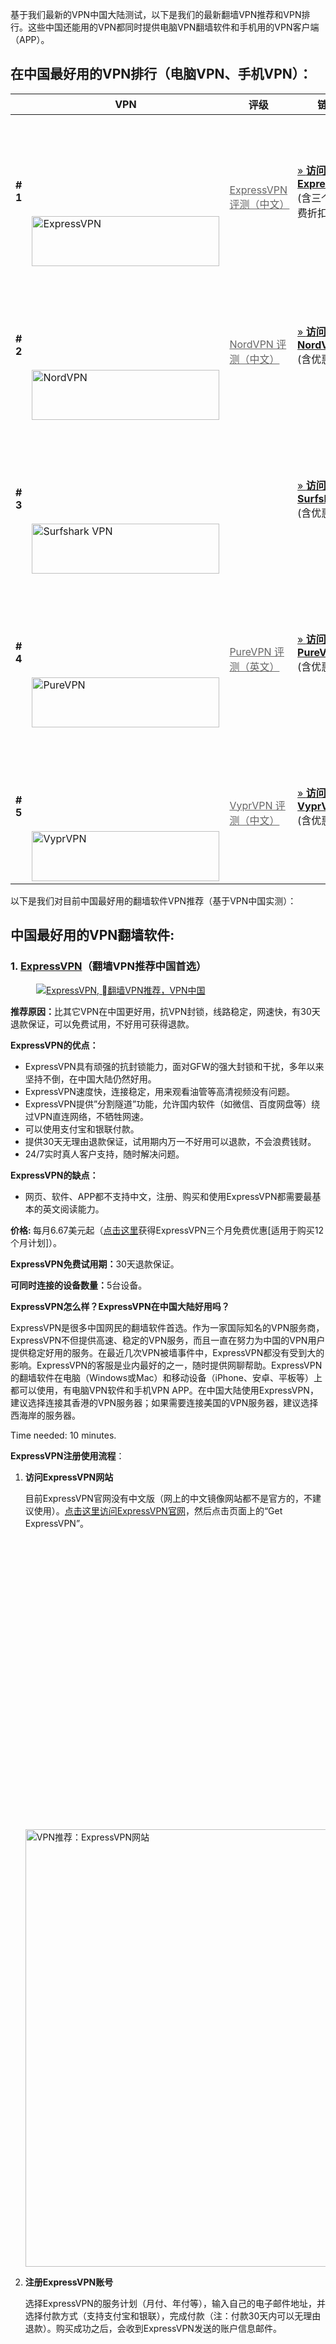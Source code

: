 
<p><a name="best-vpns-for-china"></a>基于我们最新的VPN中国大陆测试，以下是我们的最新翻墙VPN推荐和VPN排行。这些中国还能用的VPN都同时提供电脑VPN翻墙软件和手机用的VPN客户端（APP）。</p>
<h2 id="在中国最好用的vpn排行-电脑vpn-手机vpn">在中国最好用的VPN排行（电脑VPN、手机VPN）：</h2>
<div class="wpsm-comptable-wrap">
<table id="wpsm-table-2" class="wpsm-comptable center-table-align wpsm-comptable-responsive">
<thead class="wpsm-thead wpsm-thead-default">
<tr>
<th class="placeholder wpsm-placeholder"></th>
<th>VPN</th>
<th>评级</th>
<th>链接</th>
</tr>
</thead>
<tbody class="wpsm-tbody">
<tr> <td> <strong># 1</strong> </td>
<td> <a href="https://www.xvuslink.com/?a_fid=tizi_vpn&chan=wuxianab&data1=fucckvpn" target="_blank" rel="nofollow"><img loading="lazy" width="300" height="80" alt="ExpressVPN" title="ExpressVPN" data-src="https://www.vpndada.com/wp-content/uploads/2021/01/long-logo-expressvpn-new.png" class="lazyload" src="data:image/gif;base64,R0lGODlhAQABAAAAACH5BAEKAAEALAAAAAABAAEAAAICTAEAOw==" /><noscript><img loading="lazy"  width="300" height="80" alt="ExpressVPN" title="ExpressVPN" data-src="https://www.vpndada.com/wp-content/uploads/2021/01/long-logo-expressvpn-new.png" class="lazyload" src="data:image/gif;base64,R0lGODlhAQABAAAAACH5BAEKAAEALAAAAAABAAEAAAICTAEAOw==" /><noscript><img loading="lazy" src="https://www.vpndada.com/wp-content/uploads/2021/01/long-logo-expressvpn-new.png" width="300" height="80" alt="ExpressVPN" title="ExpressVPN"  /></noscript></noscript></a>
</td>
<td> <i class="wpsm-table-icon wpsm-icon-star"></i> <i class="wpsm-table-icon wpsm-icon-star"></i> <i class="wpsm-table-icon wpsm-icon-star"></i> <i class="wpsm-table-icon wpsm-icon-star"></i> <i class="wpsm-table-icon wpsm-icon-star"></i><br />
<a href="/expressvpn-review-cn/" target="_blank" style="color: #666; text-decoration: underline">ExpressVPN 评测（中文）</a> </td>
<td> <a class="btn btn-lg red-btn" href="https://www.xvuslink.com/?a_fid=tizi_vpn&chan=wuxianab&data1=fucckvpn" target="_blank" rel="nofollow">» <strong>访问
ExpressVPN</strong> </a><br />
<span>(含三个月免费折扣)</span> </td>
</tr>
<tr> <td> <strong># 2</strong> </td>
<td> <a href="https://go.nordlocker.net/aff_c?offer_id=15&aff_id=38201&url_id=6063&aff_sub=wuxianab&aff_click_id=fucckvpn" target="_blank" rel="nofollow"><img loading="lazy" width="300" height="80" alt="NordVPN" title="NordVPN" data-src="https://www.vpndada.com/wp-content/uploads/2018/10/logo-nordvpn.png" class="lazyload" src="data:image/gif;base64,R0lGODlhAQABAAAAACH5BAEKAAEALAAAAAABAAEAAAICTAEAOw==" /><noscript><img loading="lazy"  width="300" height="80" alt="NordVPN" title="NordVPN" data-src="https://www.vpndada.com/wp-content/uploads/2018/10/logo-nordvpn.png" class="lazyload" src="data:image/gif;base64,R0lGODlhAQABAAAAACH5BAEKAAEALAAAAAABAAEAAAICTAEAOw==" /><noscript><img loading="lazy" src="https://www.vpndada.com/wp-content/uploads/2018/10/logo-nordvpn.png" width="300" height="80" alt="NordVPN" title="NordVPN" /></noscript></noscript></a> </td>
<td> <i class="wpsm-table-icon wpsm-icon-star"></i> <i class="wpsm-table-icon wpsm-icon-star"></i> <i class="wpsm-table-icon wpsm-icon-star"></i> <i class="wpsm-table-icon wpsm-icon-star"></i> <i class="wpsm-table-icon wpsm-icon-star-empty"></i><br />
<a href="/nordvpn-review-cn/" target="_blank" style="color: #666; text-decoration: underline">NordVPN 评测（中文）</a> </td>
<td> <a class="btn btn-lg red-btn" href="https://go.nordlocker.net/aff_c?offer_id=15&aff_id=38201&url_id=6063&aff_sub=wuxianab&aff_click_id=fucckvpn" target="_blank" rel="nofollow">» <strong>访问 NordVPN</strong> </a><br />
<span>(含优惠折扣)</spn> </td>
</tr>
<tr> <td> <strong># 3</strong> </td>
<td> <a href="/go/surfshark" target="_blank" rel="nofollow"><img loading="lazy" width="300" height="80" alt="Surfshark VPN" title="Surfshark VPN" data-src="https://www.vpndada.com/wp-content/uploads/2020/08/logo-surfshark-vpn.png" class="lazyload" src="data:image/gif;base64,R0lGODlhAQABAAAAACH5BAEKAAEALAAAAAABAAEAAAICTAEAOw==" /><noscript><img loading="lazy"  width="300" height="80" alt="Surfshark VPN" title="Surfshark VPN" data-src="https://www.vpndada.com/wp-content/uploads/2020/08/logo-surfshark-vpn.png" class="lazyload" src="data:image/gif;base64,R0lGODlhAQABAAAAACH5BAEKAAEALAAAAAABAAEAAAICTAEAOw==" /><noscript><img loading="lazy" src="https://www.vpndada.com/wp-content/uploads/2020/08/logo-surfshark-vpn.png" width="300" height="80" alt="Surfshark VPN" title="Surfshark VPN" /></noscript></noscript></a> </td>
<td> <i class="wpsm-table-icon wpsm-icon-star"></i> <i class="wpsm-table-icon wpsm-icon-star"></i> <i class="wpsm-table-icon wpsm-icon-star"></i> <i class="wpsm-table-icon wpsm-icon-star"></i> <i class="wpsm-table-icon wpsm-icon-star-empty"></i><br /> </td>
<td> <a class="btn btn-lg red-btn" href="/go/surfshark" target="_blank" rel="nofollow">» <strong>访问 Surfshark</strong> </a><br />
<span>(含优惠折扣)</span> </td>
 </tr>
<tr> <td> <strong># 4</strong> </td>
<td> <a href="/go/purevpn-cn" target="_blank" rel="nofollow"><img loading="lazy" width="300" height="80" alt="PureVPN" title="PureVPN" data-src="https://www.vpndada.com/wp-content/uploads/2016/08/long-logo-purevpn.png" class="lazyload" src="data:image/gif;base64,R0lGODlhAQABAAAAACH5BAEKAAEALAAAAAABAAEAAAICTAEAOw==" /><noscript><img loading="lazy"  width="300" height="80" alt="PureVPN" title="PureVPN" data-src="https://www.vpndada.com/wp-content/uploads/2016/08/long-logo-purevpn.png" class="lazyload" src="data:image/gif;base64,R0lGODlhAQABAAAAACH5BAEKAAEALAAAAAABAAEAAAICTAEAOw==" /><noscript><img loading="lazy" src="https://www.vpndada.com/wp-content/uploads/2016/08/long-logo-purevpn.png" width="300" height="80" alt="PureVPN" title="PureVPN" /></noscript></noscript></a> </td>
<td> <i class="wpsm-table-icon wpsm-icon-star"></i> <i class="wpsm-table-icon wpsm-icon-star"></i> <i class="wpsm-table-icon wpsm-icon-star"></i> <i class="wpsm-table-icon wpsm-icon-star"></i> <i class="wpsm-table-icon wpsm-icon-star-empty"></i><br />
<a href="/purevpn-review/" target="_blank" style="color: #666; text-decoration: underline">PureVPN 评测（英文）</a> </td>
<td> <a class="btn btn-lg red-btn" href="/go/purevpn-cn" target="_blank" rel="nofollow">» <strong>访问 PureVPN</strong> </a><br />
<span>(含优惠折扣)</span> </td>
</tr>
<tr> <td> <strong># 5</strong> </td>
<td> <a href="/go/vyprvpn-cn" target="_blank" rel="nofollow"><img loading="lazy" width="300" height="80" alt="VyprVPN" title="VyprVPN" data-src="https://www.vpndada.com/wp-content/uploads/2015/10/long-logo-vyprvpn.png" class="lazyload" src="data:image/gif;base64,R0lGODlhAQABAAAAACH5BAEKAAEALAAAAAABAAEAAAICTAEAOw==" /><noscript><img loading="lazy"  width="300" height="80" alt="VyprVPN" title="VyprVPN" data-src="https://www.vpndada.com/wp-content/uploads/2015/10/long-logo-vyprvpn.png" class="lazyload" src="data:image/gif;base64,R0lGODlhAQABAAAAACH5BAEKAAEALAAAAAABAAEAAAICTAEAOw==" /><noscript><img loading="lazy" src="https://www.vpndada.com/wp-content/uploads/2015/10/long-logo-vyprvpn.png" width="300" height="80" alt="VyprVPN" title="VyprVPN" /></noscript></noscript></a> </td>
<td> <i class="wpsm-table-icon wpsm-icon-star"></i> <i class="wpsm-table-icon wpsm-icon-star"></i> <i class="wpsm-table-icon wpsm-icon-star"></i> <i class="wpsm-table-icon wpsm-icon-star"></i> <i class="wpsm-table-icon wpsm-icon-star-empty"></i><br />
<a href="/vyprvpn-review-cn/" target="_blank" style="color: #666; text-decoration: underline">VyprVPN 评测（中文）</a> </td>
<td> <a class="btn btn-lg red-btn" href="/go/vyprvpn-cn" target="_blank" rel="nofollow">» <strong>访问 VyprVPN</strong> </a><br />
<span>(含优惠折扣)</span> </td>
</tr>
</tbody>
</table>
</div>
<p>以下是我们对目前中国最好用的翻墙软件VPN推荐（基于VPN中国实测）：</p>
<h2 id="中国最好用的vpn翻墙软件">中国最好用的VPN翻墙软件:</h2>
<div class="wp-container-620e1cf2194db wp-block-group shadow-box"><div class="wp-block-group__inner-container">
<h3 id="1-expressvpn-翻墙vpn推荐中国首选">1. <a href="https://www.xvuslink.com/?a_fid=tizi_vpn&chan=wuxianab&data1=fucckvpn" target="_blank" rel="noopener nofollow">ExpressVPN</a>（翻墙VPN推荐中国首选）</h3>
<figure class="wp-block-image"><a href="https://www.xvuslink.com/?a_fid=tizi_vpn&chan=wuxianab&data1=fucckvpn" target="_blank" rel="nofollow noopener"><img alt="ExpressVPN, 翻墙VPN推荐，VPN中国" title="ExpressVPN, 翻墙VPN推荐" data-src="https://www.vpndada.com/wp-content/uploads/2021/01/expressvpn-logo-new.png" class="wp-image-204 lazyload" src="data:image/gif;base64,R0lGODlhAQABAAAAACH5BAEKAAEALAAAAAABAAEAAAICTAEAOw==" /><noscript><img src="https://www.vpndada.com/wp-content/uploads/2021/01/expressvpn-logo-new.png" alt="ExpressVPN, 翻墙VPN推荐，VPN中国" class="wp-image-204" title="ExpressVPN, 翻墙VPN推荐"/></noscript></a></figure>
<p><strong>推荐原因：</strong>比其它VPN在中国更好用，抗VPN封锁，线路稳定，网速快，有30天退款保证，可以免费试用，不好用可获得退款。</p>
<p><strong>ExpressVPN的优点：</strong></p>
<ul><li>ExpressVPN具有顽强的抗封锁能力，面对GFW的强大封锁和干扰，多年以来坚持不倒，在中国大陆仍然好用。</li><li>ExpressVPN速度快，连接稳定，用来观看油管等高清视频没有问题。</li><li>ExpressVPN提供&#8221;分割隧道&#8221;功能，允许国内软件（如微信、百度网盘等）绕过VPN直连网络，不牺牲网速。</li><li>可以使用支付宝和银联付款。</li><li>提供30天无理由退款保证，试用期内万一不好用可以退款，不会浪费钱财。</li><li>24/7实时真人客户支持，随时解决问题。</li></ul>
<p><strong>ExpressVPN的缺点：</strong></p>
<ul><li>网页、软件、APP都不支持中文，注册、购买和使用ExpressVPN都需要最基本的英文阅读能力。</li></ul>
<p><strong>价格: </strong>每月6.67美元起（<a href=""https://www.xvuslink.com/?a_fid=tizi_vpn&chan=wuxianab&data1=fucckvpn" target="_blank" rel="noopener nofollow">点击这里</a>获得ExpressVPN三个月免费优惠[适用于购买12个月计划]）。</p>
<p><strong>ExpressVPN免费试用期：</strong>30天退款保证。</p>
<p><strong>可同时连接的设备数量：</strong>5台设备。</p>
<p><strong>ExpressVPN怎么样？ExpressVPN在中国大陆好用吗？</strong></p>
<p>ExpressVPN是很多中国网民的翻墙软件首选。作为一家国际知名的VPN服务商，ExpressVPN不但提供高速、稳定的VPN服务，而且一直在努力为中国的VPN用户提供稳定好用的服务。在最近几次VPN被墙事件中，ExpressVPN都没有受到大的影响。ExpressVPN的客服是业内最好的之一，随时提供网聊帮助。ExpressVPN的翻墙软件在电脑（Windows或Mac）和移动设备（iPhone、安卓、平板等）上都可以使用，有电脑VPN软件和手机VPN APP。在中国大陆使用ExpressVPN，建议选择连接其香港的VPN服务器；如果需要连接美国的VPN服务器，建议选择西海岸的服务器。</p>
<div class="schema-how-to wp-block-yoast-how-to-block"><p class="schema-how-to-total-time"><span class="schema-how-to-duration-time-text">Time needed: </span>10 minutes. </p><p class="schema-how-to-description"><strong>ExpressVPN注册使用流程</strong>：</p> <ol class="schema-how-to-steps"><li class="schema-how-to-step" id="how-to-step-1608102266272"><strong class="schema-how-to-step-name">访问ExpressVPN网站</strong> <p class="schema-how-to-step-text">目前ExpressVPN官网没有中文版（网上的中文镜像网站都不是官方的，不建议使用）。<a href="https://www.xvuslink.com/?a_fid=tizi_vpn&chan=wuxianab&data1=fucckvpn" target="_blank" rel="noopener nofollow">点击这里访问ExpressVPN官网</a>，然后点击页面上的“Get ExpressVPN”。<br /><img alt="VPN推荐：ExpressVPN网站" style="width: 700px;" data-src="https://www.vpndada.com/wp-content/uploads/2021/01/expressvpn-website-new-e1622883051244.jpg" class="lazyload" src="data:image/gif;base64,R0lGODlhAQABAAAAACH5BAEKAAEALAAAAAABAAEAAAICTAEAOw==" /><noscript><img alt="VPN推荐：ExpressVPN网站" src="https://www.vpndada.com/wp-content/uploads/2021/01/expressvpn-website-new-e1622883051244.jpg" style="width: 700px;"/></noscript></p> </li><li class="schema-how-to-step" id="how-to-step-1608102462874"><strong class="schema-how-to-step-name">注册ExpressVPN账号</strong> <p class="schema-how-to-step-text">选择ExpressVPN的服务计划（月付、年付等），输入自己的电子邮件地址，并选择付款方式（支持支付宝和银联），完成付款（注：付款30天内可以无理由退款）。购买成功之后，会收到ExpressVPN发送的账户信息邮件。<br /><img width="800" height="1245" style="width: 600px;" alt="好用的VPN推荐，VPN排行：ExpressVPN注册步骤" data-srcset="https://www.vpndada.com/wp-content/uploads/2021/06/ExpressVPN-register-step-cn.jpg 800w, https://www.vpndada.com/wp-content/uploads/2021/06/ExpressVPN-register-step-cn-193x300.jpg 193w, https://www.vpndada.com/wp-content/uploads/2021/06/ExpressVPN-register-step-cn-658x1024.jpg 658w, https://www.vpndada.com/wp-content/uploads/2021/06/ExpressVPN-register-step-cn-768x1195.jpg 768w" data-src="https://www.vpndada.com/wp-content/uploads/2021/06/ExpressVPN-register-step-cn.jpg" data-sizes="(max-width: 800px) 100vw, 800px" class="wp-image-3465 lazyload" src="data:image/gif;base64,R0lGODlhAQABAAAAACH5BAEKAAEALAAAAAABAAEAAAICTAEAOw==" /><noscript><img width="800" height="1245" class="wp-image-3465" style="width: 600px;" src="https://www.vpndada.com/wp-content/uploads/2021/06/ExpressVPN-register-step-cn.jpg" alt="好用的VPN推荐，VPN排行：ExpressVPN注册步骤" srcset="https://www.vpndada.com/wp-content/uploads/2021/06/ExpressVPN-register-step-cn.jpg 800w, https://www.vpndada.com/wp-content/uploads/2021/06/ExpressVPN-register-step-cn-193x300.jpg 193w, https://www.vpndada.com/wp-content/uploads/2021/06/ExpressVPN-register-step-cn-658x1024.jpg 658w, https://www.vpndada.com/wp-content/uploads/2021/06/ExpressVPN-register-step-cn-768x1195.jpg 768w" sizes="(max-width: 800px) 100vw, 800px" /></noscript></p> </li><li class="schema-how-to-step" id="how-to-step-1608103523194"><strong class="schema-how-to-step-name">登录ExpressVPN，按指示完成ExpressVPN下载和安装</strong> <p class="schema-how-to-step-text">登录ExpressVPN官网后，点击页面上端“Setup”按钮，就可以看到针对不同设备（Windows电脑、Mac电脑、iPhone、iPad、安卓手机等）的下载、安装信息。其中最重要的是ExpressVPN激活码（Activation Code），这个激活码在初次登陆ExpressVPN的软件和APP时都需要填入。<br /><img width="900" height="613" style="width: 700px;" alt="好用的VPN推荐，VPN排行：ExpressVPN注册步骤" data-src="https://www.vpndada.com/wp-content/uploads/2021/01/ExpressVPN-setup-step-cn-new-e1611047098159.png" class="wp-image-3320 lazyload" src="data:image/gif;base64,R0lGODlhAQABAAAAACH5BAEKAAEALAAAAAABAAEAAAICTAEAOw==" /><noscript><img width="900" height="613" class="wp-image-3320" style="width: 700px;" src="https://www.vpndada.com/wp-content/uploads/2021/01/ExpressVPN-setup-step-cn-new-e1611047098159.png" alt="好用的VPN推荐，VPN排行：ExpressVPN注册步骤"/></noscript></p> </li><li class="schema-how-to-step" id="how-to-step-1608105149088"><strong class="schema-how-to-step-name">开始使用ExpressVPN</strong> <p class="schema-how-to-step-text">在电脑或手机上安装号ExpressVPN后，就可以使用Express了。初次登陆需要输入ExpressVPN激活码。连接前需要自己选择服务器节点的位置。如果在中国大陆，建议选择ExpressVPN建议的&#8221;Smart Locations&#8221;（包括香港、日本、洛杉矶、新加坡等节点）。然后点击圆形按钮，就可以连上ExpressVPN、实现翻墙了。<br /><img width="828" height="1348" style="width: 375px;" alt="好用的VPN推荐，VPN排行：ExpressVPN注册步骤" data-srcset="https://www.vpndada.com/wp-content/uploads/2021/01/expressvpn-software-not-conncted.jpg 828w, https://www.vpndada.com/wp-content/uploads/2021/01/expressvpn-software-not-conncted-184x300.jpg 184w, https://www.vpndada.com/wp-content/uploads/2021/01/expressvpn-software-not-conncted-629x1024.jpg 629w, https://www.vpndada.com/wp-content/uploads/2021/01/expressvpn-software-not-conncted-768x1250.jpg 768w" data-src="https://www.vpndada.com/wp-content/uploads/2021/01/expressvpn-software-not-conncted.jpg" data-sizes="(max-width: 828px) 100vw, 828px" class="wp-image-3323 lazyload" src="data:image/gif;base64,R0lGODlhAQABAAAAACH5BAEKAAEALAAAAAABAAEAAAICTAEAOw==" /><noscript><img width="828" height="1348" class="wp-image-3323" style="width: 375px;" src="https://www.vpndada.com/wp-content/uploads/2021/01/expressvpn-software-not-conncted.jpg" alt="好用的VPN推荐，VPN排行：ExpressVPN注册步骤" srcset="https://www.vpndada.com/wp-content/uploads/2021/01/expressvpn-software-not-conncted.jpg 828w, https://www.vpndada.com/wp-content/uploads/2021/01/expressvpn-software-not-conncted-184x300.jpg 184w, https://www.vpndada.com/wp-content/uploads/2021/01/expressvpn-software-not-conncted-629x1024.jpg 629w, https://www.vpndada.com/wp-content/uploads/2021/01/expressvpn-software-not-conncted-768x1250.jpg 768w" sizes="(max-width: 828px) 100vw, 828px" /></noscript></p> </li></ol></div>
<p><strong>ExpressVPN中国使用技巧：</strong></p>
<ul><li>常升级，永远使用最新版本的ExpressVPN。</li><li>只使用ExpressVPN推荐的服务器地址（如香港、日本、美国洛杉矶等）</li><li>VPN协议选择“自动”。</li><li>连接VPN时要有耐心，因为ExpressVPN的软件或APP可能会尝试不同的VPN协议直至发现最佳选择，不要中途放弃。</li><li>如果发现ExpressVPN不能用或连不上，联系ExpressVPN客服以获得最新解决方案。</li></ul>
<p><strong>ExpressVPN特别优惠：</strong></p>
<p><a href=""https://www.xvuslink.com/?a_fid=tizi_vpn&chan=wuxianab&data1=fucckvpn" target="_blank" rel="noopener nofollow">点击这里</a>获得ExpressVPN三个月免费优惠（适用于购买12个月计划）。</p>
<p class="has-text-align-center"><a class="btn red-btn btn-lg" style="margin-right: 15px;" href="https://www.xvuslink.com/?a_fid=tizi_vpn&chan=wuxianab&data1=fucckvpn" target="_blank" rel="nofollow noopener"><strong>» 访问ExpressVPN</strong> <small>(含折扣优惠)</small></a><a class="btn gray-btn" href="https://www.vpndada.com/expressvpn-review-cn/" target="_blank" rel="noopener">ExpressVPN中国评测 (中文)</a></p>
</div></div>
<div class="wp-container-620e1cf21993e wp-block-group shadow-box"><div class="wp-block-group__inner-container">
<h3 id="2-nordvpn">2. <a href="https://go.nordlocker.net/aff_c?offer_id=15&aff_id=38201&url_id=6063&aff_sub=wuxianab&aff_click_id=fucckvpn" target="_blank" rel="noopener nofollow">NordVPN</a></h3>
<figure class="wp-block-image"><a href="https://go.nordlocker.net/aff_c?offer_id=15&aff_id=38201&url_id=6063&aff_sub=wuxianab&aff_click_id=fucckvpn" target="_blank" rel="nofollow noopener"><img alt="NordVPN, 最好的翻墙VPN推荐，VPN中国" title="NordVPN, 最好的翻墙VPN推荐" data-src="https://www.vpndada.com/wp-content/uploads/2018/10/logo-nordvpn.png" class="wp-image-54 lazyload" src="data:image/gif;base64,R0lGODlhAQABAAAAACH5BAEKAAEALAAAAAABAAEAAAICTAEAOw==" /><noscript><img src="https://www.vpndada.com/wp-content/uploads/2018/10/logo-nordvpn.png" alt="NordVPN, 最好的翻墙VPN推荐，VPN中国" class="wp-image-54" title="NordVPN, 最好的翻墙VPN推荐"/></noscript></a></figure>
<p><strong>推荐原因：</strong>VPN线路稳定，网速快，网站支持中文。</p>
<p><strong>NordVPN的优点：</strong></p>
<ul><li>在中国大陆可以使用。速度和稳定性都不错。</li><li>网页支持中文，支持银联付款。</li><li>提供30天无理由退款保证，试用期内如果发现NordVPN不好用就可以申请全额退款，不会亏钱。</li><li>提供24/7实时真人客户支持，随时解决VPN问题。</li></ul>
<p><strong>NordVPN的缺点：</strong></p>
<ul><li>NordVPN的按月付费计划的价格比较贵。</li></ul>
<p><strong>价格: </strong>每月3.71美元起。<strong>免费试用期：</strong>30天退款保证。</p>
<p><strong>可同时连接的设备数量：</strong>6台设备（不要多台设备使用同一个协议连接到同一服务器）。</p>
<p><strong>NordVPN怎么样？NordVPN在中国大陆好用吗？</strong></p>
<p>NordVPN也是一家国际知名的VPN服务商，提供电脑VPN翻墙软件和手机VPN APP，在VPN稳定性和VPN速度方面都表现不凡。从几年前开始这家公司开始重视中国大陆市场，其网站有中文版，也支持通过银联付款购买账号。</p>
<p>在GFW对各种VPN的干扰比较凶猛的情况下，市面上很多种VPN在中国都完全不能使用，虽然这种情况下NordVPN本身开发的电脑VPN软件和手机APP有时也会出现连接不上或不稳定的情况，但NordVPN提供了可行的备用解决方案：中国用户可以不使用NordVPN的原生软件或APP，而是手动设置VPN（具体步骤详见我们的<a href="https://www.vpndada.com/nordvpn-review-cn/" target="_blank" rel="noopener">NordVPN中国评测</a>）：Windows用户可以下载第三方软件OpenVPN GUI，然后在NordVPN网站上下载针对中国用户的配置文件来手动设置VPN；Mac用户可以在NordVPN网站上下载IKEv2证书，然后在Mac电脑上手动设置NordVPN。在iPhone和安卓手机上同样可以手动设置NordVPN，而不是直接使用NordVPN的App。这种手动设置VPN的方式当然不如像ExpressVPN那样直接使用电脑软件和手机App来得方便，但经过我们的测试，这也是一种可行的方案。所以即使在VPN封杀比较严重的情况下，NordVPN在中国仍然可以当作翻墙VPN来使用的。</p>
<p><strong>NordVPN中国使用技巧：</strong></p>
<ul><li>如果在VPN封杀比较严重的情况下发现NordVPN的VPN软件和手机App在中国不好用，可以通过上文提到的手动设置电脑VPN或手机VPN的方法来使用NordVPN。</li><li>NordVPN的网站上可以找到手动设置VPN的具体方法，并可以下载相应的VPN配置文件。如果找不到，可以通过NordVPN网站上的客服实时聊天来询问，询问时要告诉客服自己是中国用户。</li><li>正常使用NordVPN后如果发现NordVPN不能用或连不上，联系NordVPN客服以获得最新解决方案。</li></ul>
<p class="has-text-align-center"><a class="btn red-btn btn-lg" style="margin-right: 15px;" href="https://go.nordlocker.net/aff_c?offer_id=15&aff_id=38201&url_id=6063&aff_sub=wuxianab&aff_click_id=fucckvpn" target="_blank" rel="nofollow noopener"><strong>» 访问NordVPN</strong> <small>(含折扣优惠)</small></a><a class="btn gray-btn" href="/nordvpn-review-cn/" target="_blank" rel="noopener">NordVPN 评测 (中文)</a></p>
</div></div>


<hr class="wp-block-separator is-style-dots" />
<h2 id="关于vpn翻墙软件的常见问题">关于VPN翻墙软件的常见问题:</h2>
<div class="schema-faq wp-block-yoast-faq-block"><div class="schema-faq-section" id="faq-question-1590653087081"><strong class="schema-faq-question">为什么在中国需要使用VPN翻墙?</strong> <p class="schema-faq-answer">众所周知，很多著名的网站在中国都无法访问，如：Google、Twitter、Facebook、YouTube等等。为了能够访问“被墙”的国外网站，很多中国网民尝试各种<a href="https://www.fanqiangzhe.com/" target="_blank" rel="noopener">“翻墙”、“科学上网”</a>的办法。在各种翻墙软件（梯子）中，VPN是较为稳定、较可行的方式。</p> </div> <div class="schema-faq-section" id="faq-question-1590732960300"><strong class="schema-faq-question">在中国最好用的翻墙VPN有哪些？</strong> <p class="schema-faq-answer">大部分VPN在中国都已失效，根据我们在中国大陆的最新测试，目前在中国还能用的VPN有：<strong><a rel="noopener" href="https://www.xvuslink.com/?a_fid=tizi_vpn&chan=wuxianab&data1=fucckvpn" target="_blank">ExpressVPN</a></strong>（←链接含优惠折扣，首选VPN）、<strong><a rel="noopener" href="https://www.vpndada.com/go/nordvpn-cn" target="_blank">NordVPN</a></strong>、<strong><a href="https://www.vpndada.com/go/surfshark" target="_blank" rel="noopener nofollow">SurfShark VPN</a></strong><meta charset="utf-8" />、<strong><a rel="noopener" href="https://www.vpndada.com/go/purevpn-cn" target="_blank">PureVPN</a></strong>、<strong><a rel="noopener" href="https://www.vpndada.com/go/vyprvpn-cn" target="_blank">VyprVPN</a></strong>等。</p> </div> <div class="schema-faq-section" id="faq-question-1590652986783"><strong class="schema-faq-question">什么是VPN?</strong> <p class="schema-faq-answer">VPN (虚拟专用网络，Virtual Private Network) 可以用来让用户以安全私密的方式连接私有网络。人们使用VPN有不同的用途，例如确保上网的安全性，确保上网的私密性，等等。中国网民大多把VPN当作翻墙软件（梯子）使用。了解更多关于VPN的入门知识：<a rel="noopener" href="https://www.vpndada.com/what-is-vpn-cn/" target="_blank">VPN是什么</a>。</p> </div> <div class="schema-faq-section" id="faq-question-1590654444364"><strong class="schema-faq-question">在中国访问哪些网站需要翻墙？</strong> <p class="schema-faq-answer">目前中国的防火长城（GFW）封锁了大量的国外网站，很多非常有名的国外网站在中国大陆都必须翻墙才能访问，例如：Google、Facebook、Twitter、YouTube、Gmail、Whatsapp、Google Play Store等等。</p> </div> <div class="schema-faq-section" id="faq-question-1590654660025"><strong class="schema-faq-question">VPN翻墙软件在哪些设备上可以使用？</strong> <p class="schema-faq-answer">大部分VPN针对不同的设备都有不同版本的软件或APP，所以在常用的电脑和移动设备上都可以使用VPN翻墙软件，比如：Windows电脑、Mac电脑、iPhone手机、安卓手机、iPad平板、安卓平板、智能电视、路由器等等。</p> </div> <div class="schema-faq-section" id="faq-question-1590653133331"><strong class="schema-faq-question"><strong>VPN翻墙软件怎么用?</strong></strong> <p class="schema-faq-answer">选定一个中国还能用的VPN、购买VPN账号后，VPN服务商会提供设置VPN的具体步骤。大部分情况下需要用户下载一个用于连接VPN的电脑软件或手机APP（如<a href="/ios-vpn-for-china-cn/" target="_blank" rel="noopener">iOS翻墙VPN</a>或<a rel="noopener" href="https://www.vpndada.com/android-vpn-for-china-cn/" target="_blank">安卓VPN</a>），当然用户也可以使用任何软件，直接在电脑或移动设备上完成VPN的设置。设置好VPN后，用户可以随时开启或关闭VPN。VPN翻墙软件可以用于桌面电脑，也可以用在移动设备，如iPad、智能手机上。还可以在路由器上设置VPN。</p> </div> <div class="schema-faq-section" id="faq-question-1590653118372"><strong class="schema-faq-question">购买VPN翻墙软件如何付费？</strong> <p class="schema-faq-answer">很多海外VPN公司需要使用信用卡或者PayPal付款，但已经有不少开始接受支付宝、银联等在中国常用的付款方式。</p> </div> <div class="schema-faq-section" id="faq-question-1590653144842"><strong class="schema-faq-question">在中国使用VPN违法吗?</strong> <p class="schema-faq-answer">这个问题从2019年开始变得不太容易回答。事实上，中国大陆有数量极大的VPN用户，这其中包括在华外国人、需要处理国外业务的商业人士、需要查阅墙外资料的研究人员、需要联系海外亲友的普通用户等等。从2017年开始，有关“<a rel="noopener" href="https://www.vpndada.com/china-ban-vpn/" target="_blank">中国下令全面禁止VPN、翻墙违法</a>”的新闻在网上流传，实际情况是中国政府开始禁止国内VPN供应商私自提供VPN服务，也就是说，私自出售VPN翻墙软件是违法的，但相关规定并不涉及VPN的使用者。2019年1月，广东一位网民因为使用VPN被罚款1000元，这可能是国内首例对于VPN翻墙软件使用者的惩罚。目前我们认为，只要不用于和政治有关的活动，平时用VPN翻墙还是用不着担心的。但同时也需要小心，翻墙尽量不要公开进行。</p> </div> <div class="schema-faq-section" id="faq-question-1590653161579"><strong class="schema-faq-question">为什么很多VPN中国不好用？</strong> <p class="schema-faq-answer">虽然国内有大量VPN翻墙者，但是VPN服务商经常被封锁，国内的VPN服务商纷纷被迫关门，国外VPN服务商的网站经常被封，中国还能用的VPN越来越少。所以在国内使用VPN翻墙软件的主要麻烦就是VPN服务经常受到干扰。这就是“VPN大大”创建的起因。我们在中国大陆替大家监测各个VPN的状态，在国内实地测试各个VPN的连接、使用状态，根据大量VPN中国测试结果，向大家推荐在中国好用的VPN翻墙软件。</p> </div> <div class="schema-faq-section" id="faq-question-1590653227740"><strong class="schema-faq-question">如何选择VPN？</strong> <p class="schema-faq-answer">以下是我们推荐VPN翻墙软件的一些标准：1）该VPN必须是由一家境外公司提供的服务（这样就不会有随时被关的危险），而该公司需要有一定的信誉和知名度。2）VPN服务商应该具有一定的服务中国用户的经验。3）VPN翻墙软件在中国使用时应该达到足够的稳定性和足够快的速度。4）VPN公司应该提供24小时实时客服，随时解决可能出现的VPN问题。５）VPN应该提供试用期或无理由退款保证，这样购买VPN后可以亲自试用，如果不好用就可以及时退款，不会白花钱。</p> </div> <div class="schema-faq-section" id="faq-question-1590653244659"><strong class="schema-faq-question">为什么不要用国内的VPN？</strong> <p class="schema-faq-answer">2017年初，工信部发布了新的政策，基本内容可以理解为禁止国内公司未经政府允许提供VPN服务，其结果是国内VPN供应商将面临被封的危险。2017年6月，著名国内VPN服务商<a rel="noopener" href="https://www.vpndada.com/greenvpn-closed-cn/" target="_blank">GreenVPN被迫关闭、停止服务</a>，此后更有天行VPN被封、蓝灯被封、翻墙被抓等新闻。所以我们不推荐大家使用任何由中国大陆VPN公司提供的服务。如果你使用国内VPN，刚刚交付年费，却发现这家VPN被关了，你可能根本无法拿到退款。另外，如果使用国内的VPN，一旦这家公司被有关部门查封，很可能被迫将你的上网和VPN使用记录上交，这对你的隐私可能是极大的伤害，甚至可能招致法律后果。而海外VPN公司不受中国大陆政策影响，不会面临被迫关门的危险。所以，我们建议大家不要使用任何国内的中国VPN服务商，而仅使用海外知名VPN服务商。</p> </div> <div class="schema-faq-section" id="faq-question-1590653314519"><strong class="schema-faq-question"><strong>为什么不推荐免费VPN？</strong></strong> <p class="schema-faq-answer">我们在这里推荐的中国还能用的VPN全部是国外的付费VPN翻墙软件。为什么不推荐免费VPN呢？这是因为对于每天经常使用电脑VPN或手机VPN的人来说，作为一种翻墙软件（梯子），免费VPN的速度、稳定性和流量限制是基本不能满足需要的；而付费VPN的价格大多不足每月10美元，其质量要比免费VPN好得多，可以省去很多麻烦。此外，很多付费VPN都提供免费试用，例如ExpressVPN可以在30天内无理由退款，<a rel="noopener" href="https://www.vpndada.com/vpn-free-trial-cn/" target="_blank">VPN免费试用其实相当于免费VPN</a>。</p> </div> <div class="schema-faq-section" id="faq-question-1623305815754"><strong class="schema-faq-question">自己搭建翻墙梯子可行吗？</strong> <p class="schema-faq-answer">近几年来因为翻墙软件（尤其是VPN）被封杀得比较厉害，很多网友（尤其是懂IT的程序员）开始尝试自己搭建翻墙“梯子”，主要的操作方式就是购买位于国外的服务器（VPS），然后自己在服务器上安装翻墙软件服务器，如Shadowsocks（SSR）、V2Ray、Wireguard等。我们也尝试过所有这些方式，并在本网站发布过不少相关安装教程。但总起来看，这种翻墙方式对于普通网民并不值得推荐。首先，购买VPN服务器、安装翻墙软件都需要一定的门槛，普通人基本做不到。其次，随着防火长城（GFW）不断升级，自己搭建的翻墙梯子很容易被识破，进而造成IP地址被封。一旦被封IP，就得重新更换服务器或购买新的IP，还是很麻烦的。相比之下，还是购买一个好用的VPN，比如<a href="https://www.xvuslink.com/?a_fid=tizi_vpn&chan=wuxianab&data1=fucckvpn" target="_blank" rel="noopener nofollow">ExpressVPN</a>，更方便、更可靠一些。</p> </div> <div class="schema-faq-section" id="faq-question-1623306308044"><strong class="schema-faq-question">购买“机场”翻墙账号可行吗？</strong> <p class="schema-faq-answer">因为自己搭建翻墙梯子需要懂技术，而且可能出现IP被封问题，有些网友转而考虑购买翻墙“机场”账号。所谓“机场”，就是一个服务商（甚至是一个小团队或个人）租用了一定数量的位于国外的服务器，并部署SSR、V2Ray等翻墙服务器节点，然后出售账号。机场的用户一般会有不止一个服务器节点可供选择，一个节点连不上可以更换另外的节点。对于这种翻墙“机场”，我们也并不推荐。主要原因是：目前网上的很多“机场”背后都没有信誉高、透明度高、背景可查的公司支撑 ，很多“机场”很可能就是一两个程序员自己搞起来的小生意，而且这些人很可能就身在中国大陆。且不说很多“机场”可以随时跑路（这种情况时有发生），而且如果这个“机场”一旦被中国大陆警方发现，用户的个人资料很可能泄露。所以，我们并不推荐购买“机场”账号来翻墙。</p> </div> </div>
<hr class="wp-block-separator is-style-dots" />
<h2 id="在中国使用翻墙vpn软件的技巧">在中国使用翻墙VPN软件的技巧：</h2>
<h3 class="sm-title" id="1-避免使用在中国被封的vpn">1. 避免使用在中国被封的VPN</h3>
<p>全球有很多家VPN服务商，其中很多VPN虽然名声很大，在各网站的评测也很好，但这些VPN在中国大陆已经完全被封，根本无法在国内使用。所以，海外的VPN评测对于中国的VPN用户来说未必有用，而同一家VPN在各国的表现也未必相同（参见<a href="https://www.vpndada.com/vpn-japan-cn/" target="_blank" rel="noopener">日本VPN</a>、<a href="https://www.vpndada.com/best-vpn-for-hong-kong-cn/" target="_blank" rel="noopener">香港VPN</a>评测）。选翻墙VPN，一定要选中国还能用的VPN，确认这家VPN在中国没有被封。我们的网站VPNDada.com可以帮助您了解哪些VPN在中国仍然好用，哪些不行。</p>
<h3 class="sm-title" id="2-避开中国的vpn服务商">2. 避开中国的VPN服务商</h3>
<p>2017年初，中国政府宣布了新法规，将未经政府允许私自提供VPN服务视为非法。因此，大量VPN中国服务商不得不关闭原有的VPN服务。使用中国境外的VPN服务商始终是一个最佳选择，因为海外VPN公司不会被中国政府关闭或强迫其上交用户的个人资料。我们网站上推荐的所有VPN都是来自于海外的VPN。</p>
<h3 class="sm-title" id="3-充分利用vpn免费试用和退款保证">3. 充分利用VPN免费试用和退款保证</h3>
<p>大多数VPN公司都提供免费VPN试用和退款保证。您可以利用这些优惠来测试这家VPN在您所在的地区的翻墙效果。测试VPN时，应该在电脑和手机上分别进行测试。</p>
<h3 class="sm-title" id="4-选择最适合中国的vpn服务器">4. 选择最适合中国的VPN服务器</h3>
<p>大多数VPN公司会提供很多VPN服务器位置供用户选择。在中国使用VPN翻墙时，为了获得最佳速度，应选择与中国接近的VPN服务器。例如，日本和香港都是不错的选择。如果您需要连接到美国的VPN服务器，请从西海岸（例如洛杉矶和旧金山）中选择一个，因为它们离中国较近。</p>
<h3 class="sm-title" id="5-选择最适用于中国的vpn协议">5. 选择最适用于中国的VPN协议</h3>
<p>中国的GFW拥有先进的技术来检测和阻断VPN流量。一些VPN协议很容易被发现，而另一些则更困难。一般来说，OpenVPN比PPTP更好。如果您的VPN提供了专门为绕过VPN阻断而设计的特殊协议（例如StealthVPN），建议在使用VPN软件翻墙时选择这些协议。</p>
<h3 id="6-免费vpn不值得推荐">6. 免费VPN不值得推荐</h3>
<p>很多网友为了省钱，不想付费购买VPN，而是到处寻找免费VPN来翻墙。事实上，从几年前开始免费VPN在中国大陆就已经几乎完全不能用了。试想一下，面对GFW防火墙如此疯狂的VPN封杀，连大部分付费VPN都已经败下阵来，何况是免费VPN呢？此外，最近不少新闻和数据显示，很多所谓的“免费VPN“其实是钓鱼软件或是想要窃取用户个人及上网信息的间谍软件，而且其中不少免费VPN背后的公司竟然都来自中国大陆。所以，即使是从自己上网安全的角度考虑，也要尽量远离免费VPN。如果寻找免费VPN只是为了省钱，其实很多付费VPN服务商（如ExpressVPN）都提供30天无理由退款保证，相当于30天的VPN免费试用期，购买了这个VPN，只要不超过30天，可以全额退款，其实就相当于免费使用VPN了。</p>
<h3 class="sm-title" id="7-为防止vpn被封-准备备用vpn">7. 为防止VPN被封，准备备用VPN</h3>
<p>由于GFW会不断更新，现有的中国还能用的VPN说不定会在将来的一天变得不好用。如果使用翻墙VPN对您来说非常重要，建议您为最坏的情况做准备，考虑备份解决方案。许多人选择注册不止一种VPN服务。万一其中一个VPN发生故障，可以改用另一种VPN翻墙。</p>
<hr class="wp-block-separator is-style-dots" />
<h2 id="总结">总结：</h2>
<p>目前在中国大陆翻墙越来越难，好用的翻墙软件VPN越来越少。基于大量的电脑VPN翻墙软件和手机VPN APP测试，下面是我们推荐的翻墙VPN排行：</p>
<div class="wpsm-comptable-wrap">
<table id="wpsm-table-2" class="wpsm-comptable center-table-align wpsm-comptable-responsive">
<thead class="wpsm-thead wpsm-thead-default">
<tr>
<th class="placeholder wpsm-placeholder"></th>
<th>VPN</th>

<th>评级</th>
</tr>
</thead>
<tbody class="wpsm-tbody">
<tr> <td> <strong># 1</strong> </td>
<td> <a href="https://www.xvuslink.com/?a_fid=tizi_vpn&chan=wuxianab&data1=fucckvpn" target="_blank" rel="nofollow"><img loading="lazy" width="300" height="80" alt="ExpressVPN" title="ExpressVPN" data-src="https://www.vpndada.com/wp-content/uploads/2021/01/long-logo-expressvpn-new.png" class="lazyload" src="data:image/gif;base64,R0lGODlhAQABAAAAACH5BAEKAAEALAAAAAABAAEAAAICTAEAOw==" /><noscript><img loading="lazy"  width="300" height="80" alt="ExpressVPN" title="ExpressVPN" data-src="https://www.vpndada.com/wp-content/uploads/2021/01/long-logo-expressvpn-new.png" class="lazyload" src="data:image/gif;base64,R0lGODlhAQABAAAAACH5BAEKAAEALAAAAAABAAEAAAICTAEAOw==" /><noscript><img loading="lazy" src="https://www.vpndada.com/wp-content/uploads/2021/01/long-logo-expressvpn-new.png" width="300" height="80" alt="ExpressVPN" title="ExpressVPN"  /></noscript></noscript></a>
</td>
<td> <i class="wpsm-table-icon wpsm-icon-star"></i> <i class="wpsm-table-icon wpsm-icon-star"></i> <i class="wpsm-table-icon wpsm-icon-star"></i> <i class="wpsm-table-icon wpsm-icon-star"></i> <i class="wpsm-table-icon wpsm-icon-star"></i><br />
<a href="/expressvpn-review-cn/" target="_blank" style="color: #666; text-decoration: underline">ExpressVPN 评测（中文）</a> </td>
<td> <a class="btn btn-lg red-btn" href="https://www.xvuslink.com/?a_fid=tizi_vpn&chan=wuxianab&data1=fucckvpn" target="_blank" rel="nofollow">» <strong>访问
ExpressVPN</strong> </a><br />
<span>(含三个月免费折扣)</span> </td>
</tr>
<tr> <td> <strong># 2</strong> </td>
<td> <a href="https://go.nordlocker.net/aff_c?offer_id=15&aff_id=38201&url_id=6063&aff_sub=wuxianab&aff_click_id=fucckvpn" target="_blank" rel="nofollow"><img loading="lazy" width="300" height="80" alt="NordVPN" title="NordVPN" data-src="https://www.vpndada.com/wp-content/uploads/2018/10/logo-nordvpn.png" class="lazyload" src="data:image/gif;base64,R0lGODlhAQABAAAAACH5BAEKAAEALAAAAAABAAEAAAICTAEAOw==" /><noscript><img loading="lazy"  width="300" height="80" alt="NordVPN" title="NordVPN" data-src="https://www.vpndada.com/wp-content/uploads/2018/10/logo-nordvpn.png" class="lazyload" src="data:image/gif;base64,R0lGODlhAQABAAAAACH5BAEKAAEALAAAAAABAAEAAAICTAEAOw==" /><noscript><img loading="lazy" src="https://www.vpndada.com/wp-content/uploads/2018/10/logo-nordvpn.png" width="300" height="80" alt="NordVPN" title="NordVPN" /></noscript></noscript></a> </td>
<td> <i class="wpsm-table-icon wpsm-icon-star"></i> <i class="wpsm-table-icon wpsm-icon-star"></i> <i class="wpsm-table-icon wpsm-icon-star"></i> <i class="wpsm-table-icon wpsm-icon-star"></i> <i class="wpsm-table-icon wpsm-icon-star-empty"></i><br />
<a href="/nordvpn-review-cn/" target="_blank" style="color: #666; text-decoration: underline">NordVPN 评测（中文）</a> </td>
<td> <a class="btn btn-lg red-btn" href="https://go.nordlocker.net/aff_c?offer_id=15&aff_id=38201&url_id=6063&aff_sub=wuxianab&aff_click_id=fucckvpn" target="_blank" rel="nofollow">» <strong>访问 NordVPN</strong> </a><br />
<span>(含优惠折扣)</spn> </td>
</tr>
<tr> <td> <strong># 3</strong> </td>
<td> <a href="/go/surfshark" target="_blank" rel="nofollow"><img loading="lazy" width="300" height="80" alt="Surfshark VPN" title="Surfshark VPN" data-src="https://www.vpndada.com/wp-content/uploads/2020/08/logo-surfshark-vpn.png" class="lazyload" src="data:image/gif;base64,R0lGODlhAQABAAAAACH5BAEKAAEALAAAAAABAAEAAAICTAEAOw==" /><noscript><img loading="lazy"  width="300" height="80" alt="Surfshark VPN" title="Surfshark VPN" data-src="https://www.vpndada.com/wp-content/uploads/2020/08/logo-surfshark-vpn.png" class="lazyload" src="data:image/gif;base64,R0lGODlhAQABAAAAACH5BAEKAAEALAAAAAABAAEAAAICTAEAOw==" /><noscript><img loading="lazy" src="https://www.vpndada.com/wp-content/uploads/2020/08/logo-surfshark-vpn.png" width="300" height="80" alt="Surfshark VPN" title="Surfshark VPN" /></noscript></noscript></a> </td>
<td> <i class="wpsm-table-icon wpsm-icon-star"></i> <i class="wpsm-table-icon wpsm-icon-star"></i> <i class="wpsm-table-icon wpsm-icon-star"></i> <i class="wpsm-table-icon wpsm-icon-star"></i> <i class="wpsm-table-icon wpsm-icon-star-empty"></i><br /> </td>
<td> <a class="btn btn-lg red-btn" href="/go/surfshark" target="_blank" rel="nofollow">» <strong>访问 Surfshark</strong> </a><br />
<span>(含优惠折扣)</span> </td>
</tr>
<tr> <td> <strong># 4</strong> </td>
<td> <a href="/go/purevpn-cn" target="_blank" rel="nofollow"><img loading="lazy" width="300" height="80" alt="PureVPN" title="PureVPN" data-src="https://www.vpndada.com/wp-content/uploads/2016/08/long-logo-purevpn.png" class="lazyload" src="data:image/gif;base64,R0lGODlhAQABAAAAACH5BAEKAAEALAAAAAABAAEAAAICTAEAOw==" /><noscript><img loading="lazy"  width="300" height="80" alt="PureVPN" title="PureVPN" data-src="https://www.vpndada.com/wp-content/uploads/2016/08/long-logo-purevpn.png" class="lazyload" src="data:image/gif;base64,R0lGODlhAQABAAAAACH5BAEKAAEALAAAAAABAAEAAAICTAEAOw==" /><noscript><img loading="lazy" src="https://www.vpndada.com/wp-content/uploads/2016/08/long-logo-purevpn.png" width="300" height="80" alt="PureVPN" title="PureVPN" /></noscript></noscript></a> </td>
<td> <i class="wpsm-table-icon wpsm-icon-star"></i> <i class="wpsm-table-icon wpsm-icon-star"></i> <i class="wpsm-table-icon wpsm-icon-star"></i> <i class="wpsm-table-icon wpsm-icon-star"></i> <i class="wpsm-table-icon wpsm-icon-star-empty"></i><br />
<a href="/purevpn-review/" target="_blank" style="color: #666; text-decoration: underline">PureVPN 评测（英文）</a> </td>
<td> <a class="btn btn-lg red-btn" href="/go/purevpn-cn" target="_blank" rel="nofollow">» <strong>访问 PureVPN</strong> </a><br />
<span>(含优惠折扣)</span> </td>
</tr>
<tr> <td> <strong># 5</strong> </td>
<td> <a href="/go/vyprvpn-cn" target="_blank" rel="nofollow"><img loading="lazy" width="300" height="80" alt="VyprVPN" title="VyprVPN" data-src="https://www.vpndada.com/wp-content/uploads/2015/10/long-logo-vyprvpn.png" class="lazyload" src="data:image/gif;base64,R0lGODlhAQABAAAAACH5BAEKAAEALAAAAAABAAEAAAICTAEAOw==" /><noscript><img loading="lazy"  width="300" height="80" alt="VyprVPN" title="VyprVPN" data-src="https://www.vpndada.com/wp-content/uploads/2015/10/long-logo-vyprvpn.png" class="lazyload" src="data:image/gif;base64,R0lGODlhAQABAAAAACH5BAEKAAEALAAAAAABAAEAAAICTAEAOw==" /><noscript><img loading="lazy" src="https://www.vpndada.com/wp-content/uploads/2015/10/long-logo-vyprvpn.png" width="300" height="80" alt="VyprVPN" title="VyprVPN" /></noscript></noscript></a> </td>
<td> <i class="wpsm-table-icon wpsm-icon-star"></i> <i class="wpsm-table-icon wpsm-icon-star"></i> <i class="wpsm-table-icon wpsm-icon-star"></i> <i class="wpsm-table-icon wpsm-icon-star"></i> <i class="wpsm-table-icon wpsm-icon-star-empty"></i><br />
<a href="/vyprvpn-review-cn/" target="_blank" style="color: #666; text-decoration: underline">VyprVPN 评测（中文）</a> </td>
<td> <a class="btn btn-lg red-btn" href="/go/vyprvpn-cn" target="_blank" rel="nofollow">» <strong>访问 VyprVPN</strong> </a><br />
<span>(含优惠折扣)</span> </td>
</tr>
</tbody>
</table>
</div>
<p></p>
</div>
</article>
</main> </div> </div>
